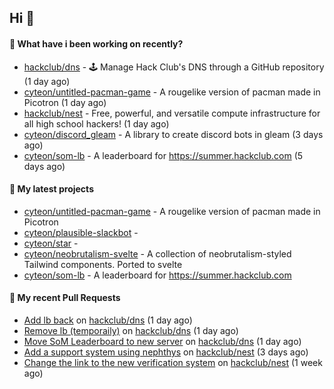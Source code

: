 ## Hi 👋

#### 👀 What have i been working on recently?

- [hackclub/dns](https://github.com/hackclub/dns) - 🕹 Manage Hack Club's DNS through a GitHub repository (1 day ago)
- [cyteon/untitled-pacman-game](https://github.com/cyteon/untitled-pacman-game) - A rougelike version of pacman made in Picotron (1 day ago)
- [hackclub/nest](https://github.com/hackclub/nest) - Free, powerful, and versatile compute infrastructure for all high school hackers! (1 day ago)
- [cyteon/discord_gleam](https://github.com/cyteon/discord_gleam) - A library to create discord bots in gleam (3 days ago)
- [cyteon/som-lb](https://github.com/cyteon/som-lb) - A leaderboard for https://summer.hackclub.com (5 days ago)

#### 🌱 My latest projects

- [cyteon/untitled-pacman-game](https://github.com/cyteon/untitled-pacman-game) - A rougelike version of pacman made in Picotron
- [cyteon/plausible-slackbot](https://github.com/cyteon/plausible-slackbot) - 
- [cyteon/star](https://github.com/cyteon/star) - 
- [cyteon/neobrutalism-svelte](https://github.com/cyteon/neobrutalism-svelte) - A collection of neobrutalism-styled Tailwind components. Ported to svelte
- [cyteon/som-lb](https://github.com/cyteon/som-lb) - A leaderboard for https://summer.hackclub.com

#### 🔨 My recent Pull Requests

- [Add lb back](https://github.com/hackclub/dns/pull/1910) on [hackclub/dns](https://github.com/hackclub/dns) (1 day ago)
- [Remove lb (temporaily)](https://github.com/hackclub/dns/pull/1909) on [hackclub/dns](https://github.com/hackclub/dns) (1 day ago)
- [Move SoM Leaderboard to new server](https://github.com/hackclub/dns/pull/1908) on [hackclub/dns](https://github.com/hackclub/dns) (1 day ago)
- [Add a support system using nephthys](https://github.com/hackclub/nest/pull/130) on [hackclub/nest](https://github.com/hackclub/nest) (3 days ago)
- [Change the link to the new verification system](https://github.com/hackclub/nest/pull/129) on [hackclub/nest](https://github.com/hackclub/nest) (1 week ago)
